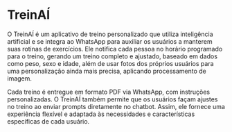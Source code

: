 # TreinAÍ

O TreinAÍ é um aplicativo de treino personalizado que utiliza inteligência artificial e se integra ao WhatsApp para auxiliar os usuários a manterem suas rotinas de exercícios. Ele notifica cada pessoa no horário programado para o treino, gerando um treino completo e ajustado, baseado em dados como peso, sexo e idade, além de usar fotos dos próprios usuários para uma personalização ainda mais precisa, aplicando processamento de imagem.

Cada treino é entregue em formato PDF via WhatsApp, com instruções personalizadas. O TreinAÍ também permite que os usuários façam ajustes no treino ao enviar prompts diretamente no chatbot. Assim, ele fornece uma experiência flexível e adaptada às necessidades e características específicas de cada usuário.